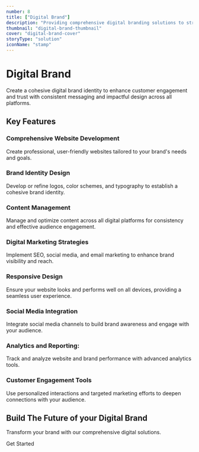 ```yaml
---
number: 8
title: ["Digital Brand"]
description: "Providing comprehensive digital branding solutions to strengthen your brand’s identity, enhance online presence, and drive customer engagement."
thumbnail: "digital-brand-thumbnail"
cover: "digital-brand-cover"
storyType: "solution"
iconName: "stamp"
---
```


# Digital Brand

Create a cohesive digital brand identity to enhance customer engagement and trust with consistent messaging and impactful design across all platforms.

## Key Features

### Comprehensive Website Development

Create professional, user-friendly websites tailored to your brand's needs and goals.

### Brand Identity Design

Develop or refine logos, color schemes, and typography to establish a cohesive brand identity.

### Content Management

Manage and optimize content across all digital platforms for consistency and effective audience engagement.

### Digital Marketing Strategies

Implement SEO, social media, and email marketing to enhance brand visibility and reach.

### Responsive Design

Ensure your website looks and performs well on all devices, providing a seamless user experience.

### Social Media Integration

Integrate social media channels to build brand awareness and engage with your audience.

### Analytics and Reporting:

Track and analyze website and brand performance with advanced analytics tools.

### Customer Engagement Tools

Use personalized interactions and targeted marketing efforts to deepen connections with your audience.

## Build The Future of your Digital Brand

Transform your brand with our comprehensive digital solutions.

Get Started
